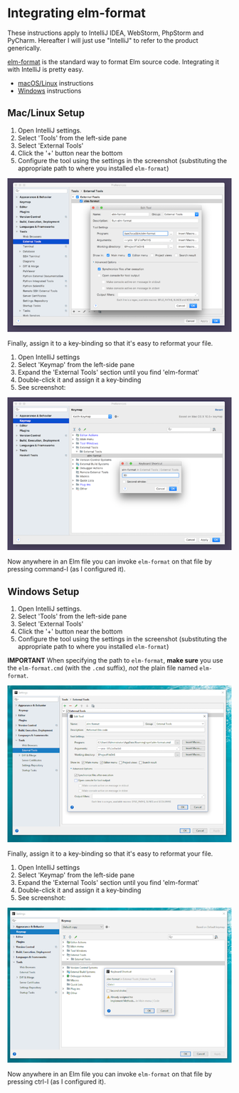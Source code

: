 # Integrating elm-format

These instructions apply to IntelliJ IDEA, WebStorm, PhpStorm and PyCharm. Hereafter I will just use "IntelliJ" to refer to the product generically.

[elm-format](https://github.com/avh4/elm-format) is the standard way to format Elm source code.
Integrating it with IntelliJ is pretty easy.

- [macOS/Linux](#mac-linux) instructions
- [Windows](#windows) instructions


<a name="mac-linux"></a>
## Mac/Linux Setup

1. Open IntelliJ settings.
2. Select 'Tools' from the left-side pane
3. Select 'External Tools'
4. Click the '+' button near the bottom
5. Configure the tool using the settings in the screenshot (substituting the appropriate path to where you installed `elm-format`) 

![](setup-external-tool-mac.png)

Finally, assign it to a key-binding so that it's easy to reformat your file.

1. Open IntelliJ settings
2. Select 'Keymap' from the left-side pane
3. Expand the 'External Tools' section until you find 'elm-format'
4. Double-click it and assign it a key-binding
5. See screenshot:

![](setup-key-binding-mac.png)

Now anywhere in an Elm file you can invoke `elm-format` on that file by pressing command-I (as I configured it).


<a name="windows"></a>
## Windows Setup

1. Open IntelliJ settings.
2. Select 'Tools' from the left-side pane
3. Select 'External Tools'
4. Click the '+' button near the bottom
5. Configure the tool using the settings in the screenshot (substituting the appropriate path to where you installed `elm-format`) 

**IMPORTANT**
When specifying the path to `elm-format`, **make sure** you use the `elm-format.cmd` (with the `.cmd` suffix), _not_ the plain file named `elm-format`.

![](setup-external-tool-win.png)

Finally, assign it to a key-binding so that it's easy to reformat your file.

1. Open IntelliJ settings
2. Select 'Keymap' from the left-side pane
3. Expand the 'External Tools' section until you find 'elm-format'
4. Double-click it and assign it a key-binding
5. See screenshot:

![](setup-key-binding-win.png)

Now anywhere in an Elm file you can invoke `elm-format` on that file by pressing ctrl-I (as I configured it).